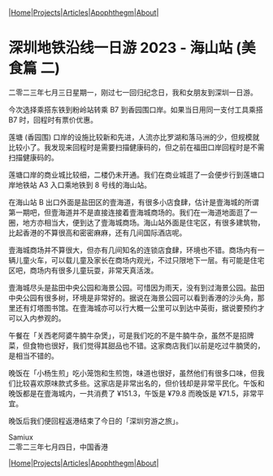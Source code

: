 |[Home](/README.md)|[Projects](/projects.md)|[Articles](/articles.md)|[Apophthegm](/apophthegm.md)|[About](/about.md)|

# 深圳地铁沿线一日游 2023 - 海山站 (美食篇 二)

二零二三年七月三日星期一，刚过七一回归纪念日，我和女朋友到深圳一日游。

今次选择乘搭东铁到粉岭站转乘 B7 到香园围口岸。如果当日用同一支付工具乘搭 B7 时，回程时有票价优惠。

莲塘 (香园围) 口岸的设施比较新和先进，人流亦比罗湖和落马洲的少，但规模就比较小了。我发现来回程时是需要扫描健康码的，但之前在福田口岸回程时是不需扫描健康码的。

莲塘口岸的商业城比较细，二楼仍未开通。我们在商业城逛了一会便步行到莲塘口岸地铁站 A3 入口乘地铁到 8 号线的海山站。

在海山站 B 出口外面是盐田区的壹海道，有很多小店食肆，估计是壹海城的所谓第一期吧，但壹海道并不是直接连接着壹海城商场的。我们在一海道地面逛了一圈，地方亦相当大，便到达了壹海城商场。海山站外面是住宅区，有很多建筑物，比起香港的不算很高和密密麻麻，还有几间国际酒店呢。

壹海城商场并不算很大，但亦有几间知名的连锁店食肆，环境也不错。商场内有一辆儿童火车，可以载儿童及家长在商场内观光，不过只限地下一层。有可能是住宅区吧，商场内有很多儿童玩耍，非常天真活泼。

壹海城尽头是盐田中央公园和海景公园。可惜因为雨天，没有到过海景公园。盐田中央公园有很多树，环境是非常好的。据说在海景公园可以看到香港的沙头角，那里还有灯塔图书馆。在壹海城亦可以行大概一公里可以到达中英街，据说要预约才可以入内参观的。

午餐在「关西老阿婆牛腩牛杂煲」，可是我们吃的不是牛腩牛杂，虽然不是招牌菜，但食物也很好，我们觉得其甜品也不错。这家商店我们以前是吃过牛腩煲的，是相当不错的。

晚饭在「小杨生煎」吃小笼饱和生煎饱，味道也很好，虽然他们有很多口味，但我们比较喜欢原味款式多些。这家店是非常出名的，但价钱却是非常平民化。午饭和晚饭都是在壹海城内，一共消费了 ¥151.3，午饭是 ¥79.8 而晚饭是 ¥71.5，非常平宜。

晚饭后我们便回程返港结束了今日的「深圳穷游之旅」。

Samiux    
二零二三年七月四日，中国香港    

|[Home](/README.md)|[Projects](/projects.md)|[Articles](/articles.md)|[Apophthegm](/apophthegm.md)|[About](/about.md)|

